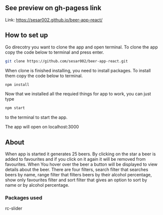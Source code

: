 ## See preview on gh-pagess link

Link: https://sesar002.github.io/beer-app-react/

## How to set up

Go direcotry you want to clone the app and open terminal. To clone the app copy the code below to terminal and press enter.

```bash
git clone https://github.com/sesar002/beer-app-react.git
```

When clone is finished installing, you need to install packages. To install them copy the code below to terminal.

```bash
npm install
```

Now that we installed all the requied things for app to work, you can just type

```bash
npm start
```

to the terminal to start the app.

The app will open on localhost:3000

## About

When app is started it generates 25 beers. By clicking on the star a beer is added to favourites and if you click on it again it will be removed from favourites. When You hover over the beer a button will be displayed to view details about the beer. There are four filters, search filter that searches beers by name, range filter that filters beers by their alcohol percentage, show only favourites filter and sort filter that gives an option to sort by name or by alcohol percentage.

### Packages used

rc-slider
